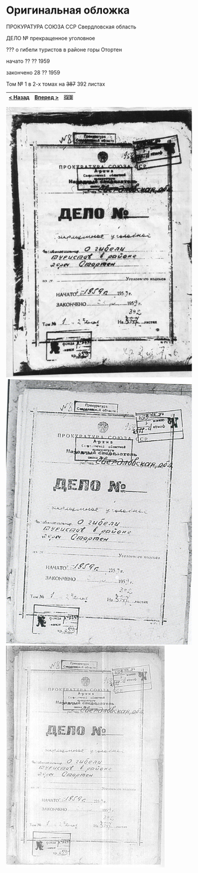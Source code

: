 # Оригинальная обложка

ПРОКУРАТУРА СОЮЗА ССР
Свердловская область

ДЕЛО №
прекращенное уголовное

??? о гибели туристов в районе горы Отортен

начато ?? ?? 1959

закончено 28 ?? 1959

Том № 1 в 2-х томах на ~~387~~ 392 листах

[< Назад](cover-contemporary.md) | [Вперед >](../vol_2/cover-original.md) | [:uk:](text/en/vol_1/cover-original.md)
---------------------------------|----------------------------------------|----------------------------------------

![Оригинальная обложка 1](/scan/vol_1/cover-original-01.jpg)
![Оригинальная обложка 2](/scan/vol_1/cover-original-02.png)
![Оригинальная обложка 3](/scan/vol_1/cover-original-03.jpg)
